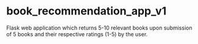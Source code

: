 # book_recommendation_app_v1
Flask web application which returns 5-10 relevant books upon submission of 5 books and their respective ratings (1-5) by the user. 
